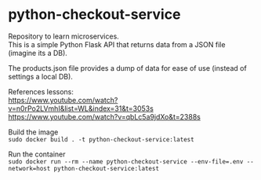 # python-checkout-service
Repository to learn microservices.  
This is a simple Python Flask API that returns data from a JSON file (imagine its a DB).  

The products.json file provides a dump of data for ease of use (instead of settings a local DB).  

References lessons:  
https://www.youtube.com/watch?v=n0rPo2LVmhI&list=WL&index=31&t=3053s  
https://www.youtube.com/watch?v=qbLc5a9jdXo&t=2388s


Build the image  
`sudo docker build . -t python-checkout-service:latest`

Run the container  
`sudo docker run --rm --name python-checkout-service --env-file=.env --network=host python-checkout-service:latest`